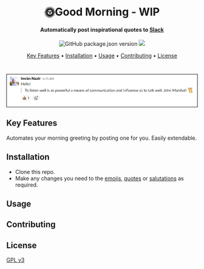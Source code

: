 <h1 align="center">
  <br>
  🌞Good Morning - WIP
</h1>

<h4 align="center">Automatically post inspirational quotes to 
<a href="https://slack.com">Slack</a>
</h4>

<p align="center">
  <a>
    <img alt="GitHub package.json version" src="https://img.shields.io/github/package-json/v/timebandit/good-morning">
  </a>
  <a href="https://github.com/TimeBandit/good-morning/workflows/Node.js%20CI/badge.svg">
    <img src="https://github.com/TimeBandit/good-morning/workflows/Node.js%20CI/badge.svg">
  </a>
</p>

<p align="center">
  <a href="#key-features">Key Features</a> •
  <a href="#installation">Installation</a> •
  <a href="#usage">Usage</a> •
  <a href="#contributing">Contributing</a> •
  <a href="#license">License</a>
</p>

<h1 align="center" style="border: 1px solid black;">
  <img src="./src/assets/banner.png">
</h1>

## Key Features

Automates your morning greeting by posting one for you. Easily extendable.

## Installation

- Clone this repo.
- Make any changes you need to the [emojis](src/emojis.ts), [quotes](src/quotes.ts) or [salutations](src/salutations.ts) as required.

## Usage

## Contributing

## License

[GPL v3](https://choosealicense.com/licenses/gpl-3.0)
